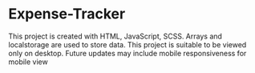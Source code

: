 # Expense-Tracker

This project is created with HTML, JavaScript, SCSS.
Arrays and localstorage are used to store data. This project is suitable to be viewed only on desktop. Future updates may include mobile responsiveness for mobile view
